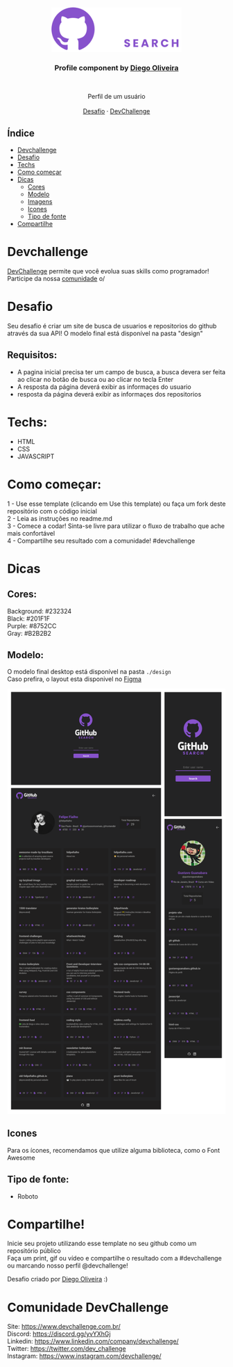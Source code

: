 <br />
<p align="center">
    <img src="./.github/logo-horizontal.svg" alt="Logo" width="300">
    <br />

  <h3 align="center">Profile component by <a href="https://github.com/Diegooliveyra">Diego Oliveira</a></h3>
 <br />
  <p align="center">
     Perfil de um usuário
       <br />
    <br />
    <a href="https://github.com/Diegooliveyra/Github_Search">Desafio</a>
    ·
    <a href="https://www.devchallenge.com.br/">DevChallenge</a>
  </p>
</p>

## Índice

* [Devchallenge](#devchallenge) 
* [Desafio](#desafio)
* [Techs](#techs)
* [Como começar](#como-começar)
* [Dicas](#dicas)  
  * [Cores](#cores)
  * [Modelo](#modelo)
  * [Imagens](#imagens)
  * [Icones](#icones)
  * [Tipo de fonte](#tipo-de-fonte)
* [Compartilhe](#compartilhe)

# Devchallenge
<a href="https://devchallenge.now.sh/"> DevChallenge</a> permite que você evolua suas skills como programador! Participe da nossa <a href="https://discord.gg/yvYXhGj">comunidade</a> o/

# Desafio
Seu desafio é criar um site de busca de usuarios e repositorios do github através da sua API! O modelo final está disponível na pasta "design"

## Requisitos:
- A pagina inicial precisa ter um campo de busca, a busca devera ser feita ao clicar no botão de busca ou ao clicar no tecla Enter<br>
- A resposta da página deverá exibir as informaçes do usuario<br>
-  resposta da página deverá exibir as informaçes dos repositorios<br>


# Techs: 
- HTML
- CSS
- JAVASCRIPT

# Como começar:
1 - Use esse template (clicando em Use this template) ou faça um fork deste repositório com o código inicial<br>
2 - Leia as instruções no readme.md<br>
3 - Comece a codar! Sinta-se livre para utilizar o fluxo de trabalho que ache mais confortável<br>
4 - Compartilhe seu resultado com a comunidade! #devchallenge

# Dicas

## Cores:
Background: #232324<br>
Black: #201F1F<br>
Purple: #8752CC<br>
Gray: #B2B2B2<br>


## Modelo:
O modelo final desktop está disponível na pasta `./design`<br>
Caso prefira, o layout esta disponivel no <a href="https://www.figma.com/file/m5JYqvEa6Zi4zZ7kkfMYJ1/Github-Search?node-id=3%3A28"> Figma </a><br>

<p align="center">
    <img src="./.github/layout.png" alt="Logo" width="1000">
</p>

## Icones
Para os ícones, recomendamos que utilize alguma biblioteca, como o Font Awesome

## Tipo de fonte:
- Roboto

# Compartilhe!
Inicie seu projeto utilizando esse template no seu github como um repositório público<br>
Faça um print, gif ou vídeo e compartilhe o resultado com a #devchallenge ou marcando nosso perfil @devchallenge!<br>

Desafio criado por  <a href="https://www.linkedin.com/in/diego-de-oliveira-brito/">Diego Oliveira</a> :)

# Comunidade DevChallenge
Site: https://www.devchallenge.com.br/ <br>
Discord: https://discord.gg/yvYXhGj <br>
Linkedin: https://www.linkedin.com/company/devchallenge/<br>
Twitter: https://twitter.com/dev_challenge<br>
Instagram: https://www.instagram.com/devchallenge/<br>
